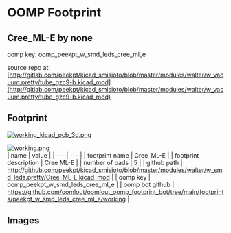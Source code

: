 # OOMP Footprint  
## Cree_ML-E  by none  
  
oomp key: oomp_peekpt_w_smd_leds_cree_ml_e  
  
source repo at: [http://gitlab.com/peekpt/kicad_smisioto/blob/master/modules/walter/w_vacuum.pretty/tube_gzc9-b.kicad_mod](http://gitlab.com/peekpt/kicad_smisioto/blob/master/modules/walter/w_vacuum.pretty/tube_gzc9-b.kicad_mod)  
## Footprint  
  
[![working_kicad_pcb_3d.png](working_kicad_pcb_3d_600.png)](working_kicad_pcb_3d.png)  
  
[![working.png](working_600.png)](working.png)  
| name | value | 
| --- | --- | 
| footprint name | Cree_ML-E | 
| footprint description | Cree ML-E | 
| number of pads | 5 | 
| github path | http://github.com/peekpt/kicad_smisioto/blob/master/modules/walter/w_smd_leds.pretty/Cree_ML-E.kicad_mod | 
| oomp key | oomp_peekpt_w_smd_leds_cree_ml_e | 
| oomp bot github | https://github.com/oomlout/oomlout_oomp_footprint_bot/tree/main/footprints/peekpt_w_smd_leds_cree_ml_e/working | 
## Images  

